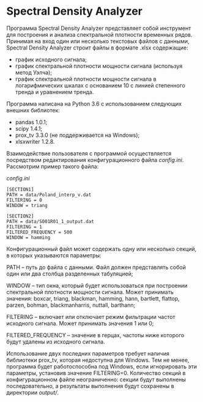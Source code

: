 Spectral Density Analyzer
=========================
Программа Spectral Density Analyzer представляет собой инструмент для построения и анализа спектральной плотности временных рядов. Принимая на вход один или несколько текстовых файлов с данными, Spectral Density Analyzer строит файлы в формате .xlsx содержащие:
- график исходного сигнала;
- график спектральной плотности мощности сигнала (используя метод Уэлча);
- график спектральной плотности мощности сигнала в логарифмических шкалах с основанием 10 с линией степенного тренда и уравнением тренда.

Программа написана на Python 3.6 с использованием следующих внешних библиотек:
- pandas 1.0.1;
- scipy 1.4.1;
- prox_tv 3.3.0 (не поддерживается на Windows);
- xlsxwriter 1.2.8.

Взаимодействие пользователя с программой осуществляется посредством редактирования конфигурационного файла *config.ini*. Рассмотрим пример такого файла:
 
*config.ini*

```
[SECTION1]
PATH = data/Poland_interp_v.dat
FILTERING = 0
WINDOW = triang

[SECTION2]
PATH = data/S001R01_1_output.dat
FILTERING = 1
FILTERED_FREQUENCY = 500
WINDOW = hamming
```

Конфигурационный файл может содержать одну или несколько секций, в которых указываются параметры:

PATH – путь до файла с данными. Файл должен представлять собой один или два столбца разделенных табуляцией;

WINDOW – тип окна, который будет использоваться при построении спектральной плотности мощности сигнала. Может принимать значения: boxcar, triang, blackman, hamming, hann, bartlett, flattop, parzen, bohman, blackmanharris, nuttall, barthann;

FILTERING – включает или отключает режим фильтрации частот исходного сигнала. Может принимать значения 1 или 0;

FILTERED_FREQUENCY – значение в герцах, частоты ниже которого будут удалены из исходного сигнала.

Использование двух последних параметров требует наличия библиотеки prox_tv, которая недоступна для Windows. Тем не менее, программа будет работоспособна под Windows, если игнорировать эти параметры, установив значение FILTERING=0.
Количество секций в конфигурационном файле неограниченно: секции будут выполнены последовательно, а результаты выполнения будут сохранены в директории *output/*.
